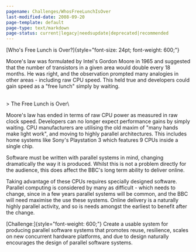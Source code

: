 ```yaml
---
pagename: Challenges/WhosFreeLunchIsOver
last-modified-date: 2008-09-20
page-template: default
page-type: text/markdown
page-status: current|legacy|needsupdate|deprecated|recommended
---
```

[Who\'s Free Lunch is Over?]{style="font-size: 24pt; font-weight: 600;"}

Moore\'s law was formulated by Intel\'s Gordon Moore in 1965 and
suggested that the number of transistors in a given area would double
every 18 months. He was right, and the observation prompted many
analogies in other areas - including raw CPU speed. This held true and
developers could gain speed as a \"free lunch\" simply by waiting.

\
\> The Free Lunch is Over\

Moore\'s law has ended in terms of raw CPU power as measured in raw
clock speed. Developers can no longer expect performance gains by simply
waiting. CPU manufacturers are utilising the old maxim of \"many hands
make light work\", and moving to highly parallel architectures. This
includes home systems like Sony\'s Playstation 3 which features 9 CPUs
inside a single chip.

Software must be written with parallel systems in mind, changing
dramatically the way it is produced. Whilst this is not a problem
directly for the audience, this does affect the BBC\'s long term ability
to deliver online.

Taking advantage of these CPUs requires specially designed software.
Parallel computing is considered by many as difficult - which needs to
change, since in a few years parallel systems will be common, and the
BBC will need maximise the use these systems. Online delivery is a
naturally highly parallel activity, and so is needs amongst the earliest
to benefit after the change.

[Challenge:]{style="font-weight: 600;"} Create a usable system for
producing parallel software systems that promotes reuse, resilience,
scales on new concurrent hardware platforms, and due to design naturally
encourages the design of parallel software systems.
